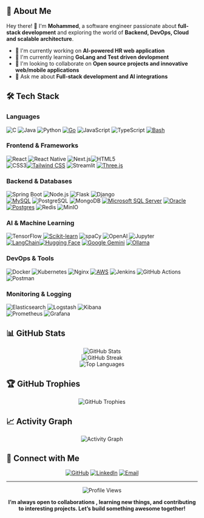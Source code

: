 ## 🚀 About Me

Hey there! 👋 I'm **Mohammed**, a software engineer passionate about **full-stack development** and exploring the world of **Backend, DevOps, Cloud and scalable architecture**.  

- 🔭 I'm currently working on **AI-powered HR web application**
- 🌱 I'm currently learning **GoLang and Test driven devlopment**
- 👯 I'm looking to collaborate on **Open source projects and innovative web/mobile applications**
- 💬 Ask me about **Full-stack development and AI integrations**

## 🛠️ Tech Stack

### Languages  
![C](https://img.shields.io/badge/-C-A8B9CC?style=flat-square&logo=c&logoColor=black)  ![Java](https://img.shields.io/badge/-Java-007396?style=flat-square&logo=java&logoColor=white)  ![Python](https://img.shields.io/badge/-Python-3776AB?style=flat-square&logo=python&logoColor=white)  [![Go](https://img.shields.io/badge/Go-%2300ADD8.svg?&logo=go&logoColor=white)](#)
![JavaScript](https://img.shields.io/badge/-JavaScript-F7DF1E?style=flat-square&logo=javascript&logoColor=black)  ![TypeScript](https://img.shields.io/badge/-TypeScript-3178C6?style=flat-square&logo=typescript&logoColor=white)  [![Bash](https://img.shields.io/badge/Bash-4EAA25?logo=gnubash&logoColor=fff)](#)

### Frontend & Frameworks  
![React](https://img.shields.io/badge/-React-61DAFB?style=flat-square&logo=react&logoColor=black) ![React Native](https://img.shields.io/badge/-React%20Native-61DAFB?style=flat-square&logo=react&logoColor=white)  ![Next.js](https://img.shields.io/badge/-Next.js-000000?style=flat-square&logo=nextdotjs&logoColor=white)![HTML5](https://img.shields.io/badge/-HTML5-E34F26?style=flat-square&logo=html5&logoColor=white)  
![CSS3](https://img.shields.io/badge/-CSS3-1572B6?style=flat-square&logo=css3&logoColor=white)[![Tailwind CSS](https://img.shields.io/badge/Tailwind%20CSS-%2338B2AC.svg?logo=tailwind-css&logoColor=white)](#)
![Streamlit](https://img.shields.io/badge/-Streamlit-FF4B4B?style=flat-square&logo=streamlit&logoColor=white)
[![Three.js](https://img.shields.io/badge/Three.js-000?logo=threedotjs&logoColor=fff)](#)

### Backend & Databases  
![Spring Boot](https://img.shields.io/badge/-Spring%20Boot-6DB33F?style=flat-square&logo=springboot&logoColor=white)  ![Node.js](https://img.shields.io/badge/-Node.js-339933?style=flat-square&logo=node.js&logoColor=white)  ![Flask](https://img.shields.io/badge/-Flask-000000?style=flat-square&logo=flask&logoColor=white)  ![Django](https://img.shields.io/badge/-Django-092E20?style=flat-square&logo=django&logoColor=white)  
[![MySQL](https://img.shields.io/badge/MySQL-4479A1?logo=mysql&logoColor=fff)](#) ![PostgreSQL](https://img.shields.io/badge/-PostgreSQL-336791?style=flat-square&logo=postgresql&logoColor=white) ![MongoDB](https://img.shields.io/badge/-MongoDB-47A248?style=flat-square&logo=mongodb&logoColor=white)  [![Microsoft SQL Server](https://custom-icon-badges.demolab.com/badge/Microsoft%20SQL%20Server-CC2927?logo=mssqlserver-white&logoColor=white)](#) [![Oracle](https://custom-icon-badges.demolab.com/badge/Oracle-F80000?logo=oracle&logoColor=fff)](#) [![Postgres](https://img.shields.io/badge/Postgres-%23316192.svg?logo=postgresql&logoColor=white)](#)
![Redis](https://img.shields.io/badge/-Redis-DC382D?style=flat-square&logo=redis&logoColor=white)
![MinIO](https://img.shields.io/badge/-MinIO-C72E49?style=flat-square&logo=min.io&logoColor=white)  
### AI & Machine Learning  
![TensorFlow](https://img.shields.io/badge/-TensorFlow-FF6F00?style=flat-square&logo=tensorflow&logoColor=white) [![Scikit-learn](https://img.shields.io/badge/-scikit--learn-%23F7931E?logo=scikit-learn&logoColor=white)](#) ![spaCy](https://img.shields.io/badge/-spaCy-09A3D5?style=flat-square&logo=spacy&logoColor=white) ![OpenAI](https://img.shields.io/badge/-OpenAI-412991?style=flat-square&logo=openai&logoColor=white)  ![Jupyter](https://img.shields.io/badge/-Jupyter-F37626?style=flat-square&logo=jupyter&logoColor=white)    
[![LangChain](https://img.shields.io/badge/LangChain-1c3c3c.svg?logo=langchain&logoColor=white)](#)[![Hugging Face](https://img.shields.io/badge/Hugging%20Face-FFD21E?logo=huggingface&logoColor=000)](#)
[![Google Gemini](https://img.shields.io/badge/Google%20Gemini-886FBF?logo=googlegemini&logoColor=fff)](#) [![Ollama](https://img.shields.io/badge/Ollama-fff?logo=ollama&logoColor=000)](#)
### DevOps & Tools  
![Docker](https://img.shields.io/badge/-Docker-2496ED?style=flat-square&logo=docker&logoColor=white)  ![Kubernetes](https://img.shields.io/badge/-Kubernetes-326CE5?style=flat-square&logo=kubernetes&logoColor=white)  ![Nginx](https://img.shields.io/badge/-Nginx-009639?style=flat-square&logo=nginx&logoColor=white) 	[![AWS](https://custom-icon-badges.demolab.com/badge/AWS-%23FF9900.svg?logo=aws&logoColor=white)](#)
![Jenkins](https://img.shields.io/badge/-Jenkins-D24939?style=flat-square&logo=jenkins&logoColor=white)  ![GitHub Actions](https://img.shields.io/badge/-GitHub%20Actions-2088FF?style=flat-square&logo=githubactions&logoColor=white)  
![Postman](https://img.shields.io/badge/-Postman-FF6C37?style=flat-square&logo=postman&logoColor=white)  

### Monitoring & Logging  
![Elasticsearch](https://img.shields.io/badge/-Elasticsearch-005571?style=flat-square&logo=elasticsearch&logoColor=white) ![Logstash](https://img.shields.io/badge/-Logstash-005571?style=flat-square&logo=logstash&logoColor=white) ![Kibana](https://img.shields.io/badge/-Kibana-005571?style=flat-square&logo=kibana&logoColor=white)  
![Prometheus](https://img.shields.io/badge/-Prometheus-E6522C?style=flat-square&logo=prometheus&logoColor=white) ![Grafana](https://img.shields.io/badge/-Grafana-F46800?style=flat-square&logo=grafana&logoColor=white)  

## 📊 GitHub Stats

<div align="center">
  <img src="https://github-readme-stats.vercel.app/api?username=Mharfe23&show_icons=true&theme=radical&hide_border=true" alt="GitHub Stats" />
</div>

<div align="center">
  <img src="https://github-readme-streak-stats.herokuapp.com/?user=Mharfe23&theme=radical&hide_border=true" alt="GitHub Streak" />
</div>

<div align="center">
  <img src="https://github-readme-stats.vercel.app/api/top-langs/?username=Mharfe23&layout=compact&theme=radical&hide_border=true&hide=jupyter%20notebook" alt="Top Languages" />
</div>

## 🏆 GitHub Trophies

<div align="center">
  <img src="https://github-profile-trophy.vercel.app/?username=Mharfe23&theme=radical&no-frame=true&no-bg=false&margin-w=4" alt="GitHub Trophies" />
</div>


## 📈 Activity Graph

<div align="center">
  <img src="https://github-readme-activity-graph.vercel.app/graph?username=Mharfe23&theme=react-dark&hide_border=true" alt="Activity Graph" />
</div>

## 🤝 Connect with Me

<div align="center">
  
[![GitHub](https://img.shields.io/badge/-GitHub-181717?style=for-the-badge&logo=github&logoColor=white)](https://github.com/Mharfe23)
[![LinkedIn](https://img.shields.io/badge/-LinkedIn-0077B5?style=for-the-badge&logo=linkedin&logoColor=white)](https://www.linkedin.com/in/mohammedfengiro/)
[![Email](https://img.shields.io/badge/-Email-D14836?style=for-the-badge&logo=gmail&logoColor=white)](mailto:fengiro.arafa@gmail.com)

</div>


---

<div align="center">
  <img src="https://komarev.com/ghpvc/?username=Mharfe23&label=Profile%20views&color=0e75b6&style=flat" alt="Profile Views" />
</div>

<div align="center">
  
**I’m always **open to collaborations** , learning new things, and contributing to interesting projects.
Let’s build something awesome together!**

</div>
